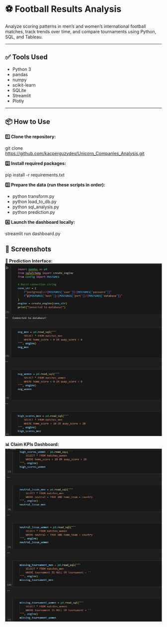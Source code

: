 # ⚽ Football Results Analysis

Analyze scoring patterns in men’s and women’s international football matches, track trends over time, and compare tournaments using Python, SQL, and Tableau.


---

## ✅ Tools Used

- Python 3
- pandas
- numpy
- scikit-learn
- SQLite
- Streamlit
- Plotly

---

## 📦 How to Use

**1️⃣ Clone the repository:**

git clone https://github.com/kacperguzydev/Unicorn_Companies_Analysis.git

**2️⃣ Install required packages:**

pip install -r requirements.txt

**3️⃣ Prepare the data (run these scripts in order):**

- python transform.py
- python load_to_db.py
- python sql_analysis.py
- python prediction.py

**4️⃣ Launch the dashboard locally:**

streamlit run dashboard.py

## 🚀 Screenshots

**🔮 Prediction Interface:**
![Prediction](images/1.png)

**📊 Claim KPIs Dashboard:**
![KPIs](images/2.png)

